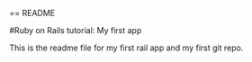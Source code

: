 == README

#Ruby on Rails tutorial: My first app

This is the readme file for my first rail app and my first git repo.
